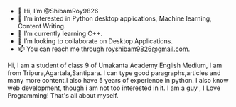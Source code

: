 - 👋 Hi, I’m @ShibamRoy9826
- 👀 I’m interested in Python desktop applications, Machine learning, Content Writing.
- 🌱 I’m currently learning C++.
- 💞️ I’m looking to collaborate on Desktop Applications.
- 📫 You can reach me through royshibam9826@gmail.com.

Hi, I am a student of class 9 of Umakanta Academy English Medium, I am from Tripura,Agartala,Santipara.
I can type good paragraphs,articles and many more content.I also have 5 years of experience in python.
I also know  web development, though i am not too interested in it.
I am a guy , I Love Programming!
That's all about myself.
